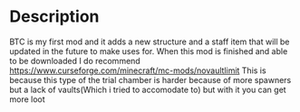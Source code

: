 # Description
BTC is my first mod and it adds a new structure and a staff item that will be updated in the future to make uses for.
When this mod is finished and able to be downloaded I do recommend https://www.curseforge.com/minecraft/mc-mods/novaultlimit
This is because this type of the trial chamber is harder because of more spawners but a lack of vaults(Which i tried to accomodate to) but with
it you can get more loot
